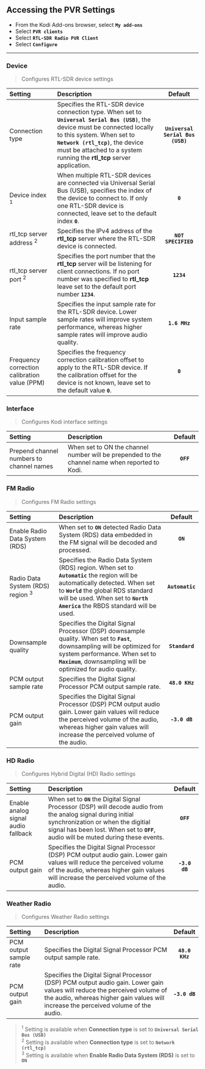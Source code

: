 ## Accessing the PVR Settings
* From the Kodi Add-ons browser, select __`My add-ons`__
* Select __`PVR clients`__
* Select __`RTL-SDR Radio PVR Client`__
* Select __`Configure`__

***
### Device
> Configures RTL-SDR device settings   
   
| Setting | Description | Default |
| :-- | :-- | :--: |
| Connection type | Specifies the RTL-SDR device connection type. When set to __`Universal Serial Bus (USB)`__, the device must be connected locally to this system. When set to __`Network (rtl_tcp)`__, the device must be attached to a system running the __rtl_tcp__ server application. | __`Universal Serial Bus (USB)`__ |
| Device index <sup>1</sup> | When multiple RTL-SDR devices are connected via Universal Serial Bus (USB), specifies the index of the device to connect to. If only one RTL-SDR device is connected, leave set to the default index __`0`__. | __`0`__ |
| rtl_tcp server address <sup>2</sup> | Specifies the IPv4 address of the __rtl_tcp__ server where the RTL-SDR device is connected. | __`NOT SPECIFIED`__ |
| rtl_tcp server port <sup>2</sup> | Specifies the port number that the __rtl_tcp__ server will be listening for client connections. If no port number was specified to __rtl_tcp__ leave set to the default port number __`1234`__. | __`1234`__ |
| Input sample rate | Specifies the input sample rate for the RTL-SDR device. Lower sample rates will improve system performance, whereas higher sample rates will improve audio quality. | __`1.6 MHz`__ |
| Frequency correction calibration value (PPM) | Specifies the frequency correction calibration offset to apply to the RTL-SDR device. If the calibration offset for the device is not known, leave set to the default value __`0`__. | __`0`__ |
   
### Interface
> Configures Kodi interface settings   
   
| Setting | Description | Default |
| :-- | :-- | :--: |
| Prepend channel numbers to channel names | When set to ON the channel number will be prepended to the channel name when reported to Kodi. | __`OFF`__ |
   
### FM Radio
> Configures FM Radio settings   
   
| Setting | Description | Default |
| :-- | :-- | :--: |
| Enable Radio Data System (RDS) | When set to __`ON`__ detected Radio Data System (RDS) data embedded in the FM signal will be decoded and processed. | __`ON`__ |
| Radio Data System (RDS) region <sup>3</sup> | Specifies the Radio Data System (RDS) region. When set to __`Automatic`__ the region will be automatically detected. When set to __`World`__ the global RDS standard will be used. When set to __`North America`__ the RBDS standard will be used. | __`Automatic`__ |
| Downsample quality | Specifies the Digital Signal Processor (DSP) downsample quality. When set to __`Fast`__, downsampling will be optimized for system performance. When set to __`Maximum`__, downsampling will be optimized for audio quality. | __`Standard`__ |
| PCM output sample rate | Specifies the Digital Signal Processor PCM output sample rate. | __`48.0 KHz`__ |
| PCM output gain | Specifies the Digital Signal Processor (DSP) PCM output audio gain. Lower gain values will reduce the perceived volume of the audio, whereas higher gain values will increase the perceived volume of the audio. | __`-3.0 dB`__ |
   
### HD Radio
> Configures Hybrid Digital (HD) Radio settings   
   
| Setting | Description | Default |
| :-- | :-- | :--: |
| Enable analog signal audio fallback | When set to __`ON`__ the Digital Signal Processor (DSP) will decode audio from the analog signal during initial synchronization or when the digitial signal has been lost. When set to __`OFF`__, audio will be muted during these events. | __`OFF`__ |
| PCM output gain | Specifies the Digital Signal Processor (DSP) PCM output audio gain. Lower gain values will reduce the perceived volume of the audio, whereas higher gain values will increase the perceived volume of the audio. | __`-3.0 dB`__ |
   
### Weather Radio
> Configures Weather Radio settings   
   
| Setting | Description | Default |
| :-- | :-- | :--: |
| PCM output sample rate | Specifies the Digital Signal Processor PCM output sample rate. | __`48.0 KHz`__ |
| PCM output gain | Specifies the Digital Signal Processor (DSP) PCM output audio gain. Lower gain values will reduce the perceived volume of the audio, whereas higher gain values will increase the perceived volume of the audio. | __`-3.0 dB`__ |
   
> <sup>1</sup> Setting is available when __Connection type__ is set to __`Universal Serial Bus (USB)`__   
> <sup>2</sup> Setting is available when __Connection type__ is set to __`Network (rtl_tcp)`__   
> <sup>3</sup> Setting is available when __Enable Radio Data System (RDS)__ is set to __`ON`__   
